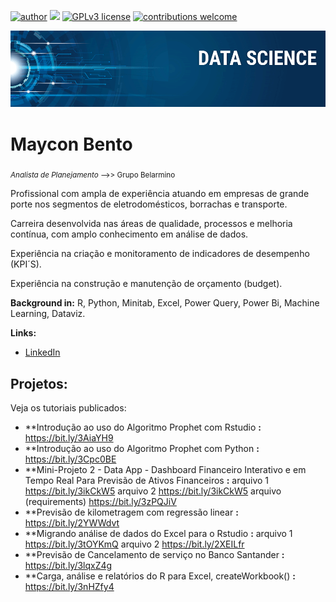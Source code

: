 [![author](https://img.shields.io/badge/author-bentom-red.svg)](https://www.linkedin.com/in/maycon-bento-04116b180/) [![](https://img.shields.io/badge/python-3.7+-blue.svg)](https://www.python.org/downloads/release/python-365/) [![GPLv3 license](https://img.shields.io/badge/License-GPLv3-blue.svg)](http://perso.crans.org/besson/LICENSE.html) [![contributions welcome](https://img.shields.io/badge/contributions-welcome-brightgreen.svg?style=flat)](https://github.com/bento/data_science/issues)

<p align="center">
  <img src="banner.png" >
</p>

# Maycon Bento
<sub>*Analista de Planejamento* -->> Grupo Belarmino</sub>

Profissional com ampla de experiência atuando em empresas de grande porte nos segmentos de eletrodomésticos, borrachas e transporte.

Carreira desenvolvida nas áreas de qualidade, processos e melhoria contínua, com amplo conhecimento em análise de dados.

Experiência na criação e monitoramento de indicadores de desempenho (KPI´S).

Experiência na construção e manutenção de orçamento (budget).

**Background in:** R, Python, Minitab, Excel, Power Query, Power Bi, Machine Learning, Dataviz.

**Links:**
* [LinkedIn](https://www.linkedin.com/in/maycon-bento-04116b180/)

## Projetos:
Veja os tutoriais publicados:

* **Introdução ao uso do Algoritmo Prophet com Rstudio **:** https://bit.ly/3AiaYH9
* **Introdução ao uso do Algoritmo Prophet com Python **:** https://bit.ly/3Cpc0BE
* **Mini-Projeto 2 - Data App - Dashboard Financeiro Interativo e em Tempo Real Para Previsão de Ativos Financeiros **:** arquivo 1 https://bit.ly/3ikCkW5 arquivo 2 https://bit.ly/3ikCkW5 arquivo (requirements) https://bit.ly/3zPQJiV
* **Previsão de kilometragem com regressão linear **:** https://bit.ly/2YWWdvt
* **Migrando análise de dados do Excel para o Rstudio **:** arquivo 1 https://bit.ly/3tOYKmQ arquivo 2 https://bit.ly/2XEILfr
* **Previsão de Cancelamento de serviço no Banco Santander **:** https://bit.ly/3lqxZ4g
* **Carga, análise e relatórios do R para Excel, createWorkbook() **:** https://bit.ly/3nHZfy4


